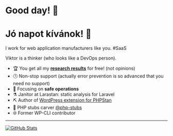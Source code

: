 # Good day! 👋

# Jó napot kívánok! 👋

I work for web application manufacturers like you. #SaaS

Viktor is a thinker (who looks like a DevOps person).

- 🏆 You get all my [**research results**](https://github.com/szepeviktor/debian-server-tools#readme) for free! (not opinions)
- 🕒 Non-stop support (actually error prevention is so advanced that you need no support)
- 🎯 Focusing on **safe operations**
- ⚗️ Janitor at Larastan: static analysis for Laravel
- ⛏️ Author of [WordPress extension for PHPStan](https://packagist.org/packages/szepeviktor/phpstan-wordpress/stats)
- 🌳 PHP stubs carver [@php-stubs](https://github.com/php-stubs/)
- 🌐 Former WP-CLI contributor

---

[![GitHub Stats](https://github-readme-stats.vercel.app/api?username=szepeviktor)](https://github.com/pulls?q=author%3Aszepeviktor+sort%3Aupdated-desc)
